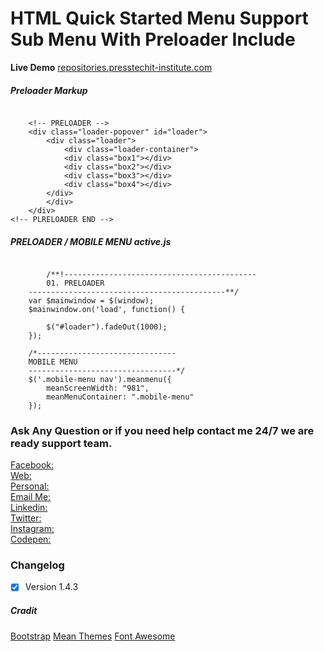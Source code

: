 # HTML Quick Started Menu Support Sub Menu With Preloader Include

**Live Demo**
[repositories.presstechit-institute.com](http://repositories.presstechit-institute.com/HTML-Quick-Started-Menu-Support-Sub-Menu-With-Preloader-Include/)

##### Preloader Markup

<pre><code>
    &lt;!-- PRELOADER --&gt;
	&lt;div class="loader-popover" id="loader"&gt;
		&lt;div class="loader"&gt;
			&lt;div class="loader-container"&gt;
			&lt;div class="box1"&gt;&lt;/div&gt;
			&lt;div class="box2"&gt;&lt;/div&gt;
			&lt;div class="box3"&gt;&lt;/div&gt;
			&lt;div class="box4"&gt;&lt;/div&gt;
		&lt;/div&gt;
		&lt;/div&gt;
	&lt;/div&gt;
&lt;!-- PLRELOADER END --&gt;
</code></pre>

##### PRELOADER / MOBILE MENU active.js

<pre><code>
        /**!-------------------------------------------
        01. PRELOADER
    --------------------------------------------**/
    var $mainwindow = $(window);
    $mainwindow.on('load', function() {

        $("#loader").fadeOut(1000);
    });
    
    /*-------------------------------
    MOBILE MENU
    ---------------------------------*/
    $('.mobile-menu nav').meanmenu({
        meanScreenWidth: "981",
        meanMenuContainer: ".mobile-menu"
    });
</code></pre>
    

### Ask Any Question or if you need help contact me 24/7 we are ready support team.

[Facebook:](https://www.facebook.com/PMPROSANTA0)<br />
[Web:](http://presstechit-institute.com/)\
[Personal:](http://pm-prosanto.themefusions.com/)\
[Email Me:](mailto:prosantomazumder@gmail.com)\
[Linkedin:](https://www.linkedin.com/in/prosantomazumder/)\
[Twitter:](https://twitter.com/prosantomazumd1)\
[Instagram:](https://www.instagram.com/prosantomazumder/)\
[Codepen:](https://codepen.io/ProsantaMazumder)


### Changelog
- [x] Version 1.4.3

##### Cradit
[Bootstrap](https://getbootstrap.com/)
[Mean Themes](https://www.meanthemes.com/plugins/meanmenu/)
[Font Awesome](https://fontawesome.com/v4.7.0/)
